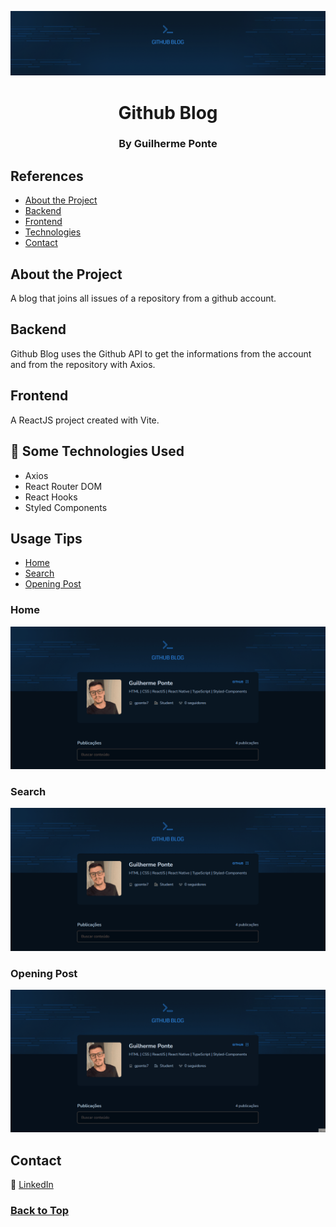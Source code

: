 <p align="center">
  <a href="https://github.com/gponte7/github-blog">
    <img src="https://raw.githubusercontent.com/gponte7/github-blog/main/src/assets/cover.png" alt="Logo">
  </a>
  <h1 align="center">Github Blog</h1>
  <h3 align="center">By Guilherme Ponte</h3>
</p>


## References

 - [About the Project](#about-the-project)
 - [Backend](#backend)
 - [Frontend](#frontend)
 - [Technologies](#-some-technologies-used)
 - [Contact](#contact)

## About the Project

A blog that joins all issues of a repository from a github account.
## Backend

Github Blog uses the Github API to get the informations from the account and from the repository with Axios. 
## Frontend

A ReactJS project created with Vite.
## 🚀 Some Technologies Used

- Axios
- React Router DOM
- React Hooks
- Styled Components
## Usage Tips

- [Home](#home)
- [Search](#search)
- [Opening Post](#opening)
### Home

![Home](https://raw.githubusercontent.com/gponte7/github-blog/main/src/assets/Home.gif)
### Search

![Search](https://raw.githubusercontent.com/gponte7/github-blog/main/src/assets/Search.gif)
### Opening Post

![Opening Post](https://raw.githubusercontent.com/gponte7/github-blog/main/src/assets/OpeningPost.gif)


## Contact

:link: [LinkedIn](https://www.linkedin.com/in/guilhermeponte7/)

### [Back to Top](#references)
